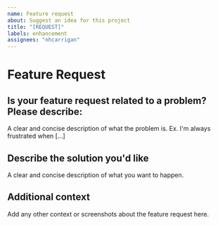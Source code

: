 ```yaml
---
name: Feature request
about: Suggest an idea for this project
title: "[REQUEST]"
labels: enhancement
assignees: "nhcarrigan"
---
```


# Feature Request

## Is your feature request related to a problem? Please describe:

A clear and concise description of what the problem is. Ex. I'm always frustrated when [...]

## Describe the solution you'd like

A clear and concise description of what you want to happen.

## Additional context

Add any other context or screenshots about the feature request here.
